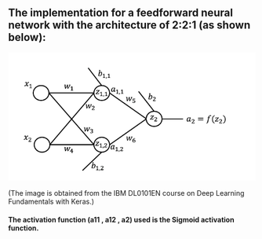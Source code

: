 ## The implementation for a feedforward neural network with the architecture of 2:2:1 (as shown below):
![](feedforward.png)

(The image is obtained from the IBM DL0101EN course on Deep Learning Fundamentals with Keras.) 

#### The activation function (a11 , a12 , a2) used is the Sigmoid activation function.
